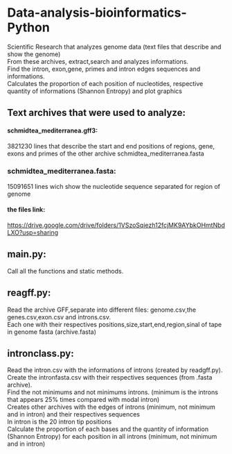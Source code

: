 # Data-analysis-bioinformatics-Python
Scientific Research that analyzes genome data (text files that describe and show the genome) <br/>
From these archives, extract,search and analyzes informations.<br/>
Find the intron, exon,gene, primes and intron edges sequences and informations.<br/>
Calculates the proportion of each position of nucleotides, respective quantity of informations (Shannon Entropy) and plot graphics<br/>

## Text archives that were used to analyze:
#### schmidtea_mediterranea.gff3:
3821230 lines that describe  the start and end positions of regions, gene, exons and primes  of the other archive schmidtea_mediterranea.fasta<br/>
### schmidtea_mediterranea.fasta:
15091651 lines wich show the nucleotide sequence separated for region of genome<br/> 
#### the files link:
https://drive.google.com/drive/folders/1VSzoSqiezh12fcjMK9AYbkOHmtNbdLXO?usp=sharing

## main.py:
Call all the functions and static methods.

## reagff.py:
Read the archive GFF,separate into different files: genome.csv,the genes.csv,exon.csv and introns.csv.<br/>
Each one with their respectives positions,size,start,end,region,sinal of tape  in genome fasta (archive.fasta)

## intronclass.py:
Read the intron.csv with the informations of introns (created by readgff.py).<br/>
Create the intronfasta.csv with their respectives sequences (from .fasta archive).<br/>
Find the not minimums and not minimums introns. (minimum  is the introns that appears 25% times compared with modal intron) <br/>
Creates other archives with the edges of introns (minimum, not minimum and  in intron) and their respectives sequences<br/>
In intron is the 20 intron tip positions<br/>
Calculate the proportion of each bases and the quantity of information (Shannon Entropy) for each position in all introns (minimum, not minimum and in intron)<br/>
